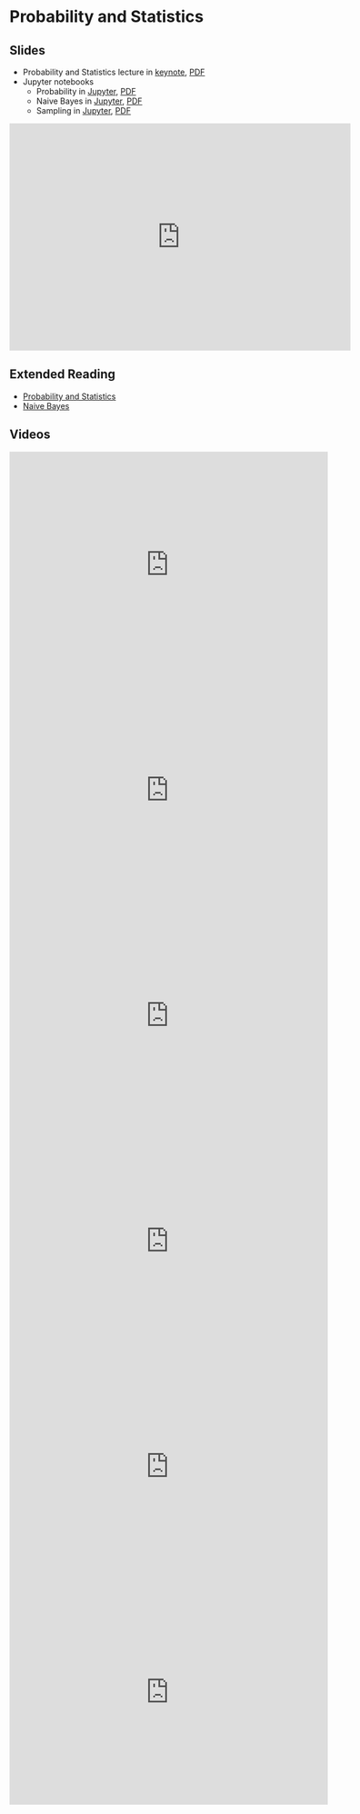 # Probability and Statistics

## Slides

* Probability and Statistics lecture in
  [keynote](../../slides/1_24/2-Statistics.key),
  [PDF](../../slides/1_24/2-Statistics.pdf)
* Jupyter notebooks
  * Probability in [Jupyter](../../slides/1_24/probability.ipynb),
  [PDF](../../slides/1_24/probability.pdf)
  * Naive Bayes in [Jupyter](../../slides/1_24/naive-bayes.ipynb),
  [PDF](../../slides/1_24/naive-bayes.pdf)
  * Sampling in [Jupyter](../../slides/1_24/sampling.ipynb),
  [PDF](../../slides/1_24/sampling.pdf)

<center><iframe src="http://docs.google.com/gview?url=http://courses.d2l.ai/berkeley-stat-157/slides/1_24/2-Statistics.pdf&embedded=true"
    style="width:600px; height:400px;" frameborder="0"></iframe></center>

## Extended Reading

* [Probability and Statistics](https://d2l.ai/chapter_preliminaries/probability.html)
* [Naive Bayes](https://d2l.ai/chapter_appendix-mathematics-for-deep-learning/naive-bayes.html)
<!-- * [Sampling](http://d2l.ai/chapter_crashcourse/sampling.html) -->

## Videos

<center><iframe width="560" height="397" src="https://www.youtube.com/embed/clWLNb3-rps" frameborder="0" allowfullscreen></iframe></center>

<center><iframe width="560" height="397" src="https://www.youtube.com/embed/bVLXubD9wcI" frameborder="0" allowfullscreen></iframe></center>

<center><iframe width="560" height="397" src="https://www.youtube.com/embed/rPcQcHZhWeE" frameborder="0" allowfullscreen></iframe></center>

<center><iframe width="560" height="397" src="https://www.youtube.com/embed/OCyc0bCRVgE" frameborder="0" allowfullscreen></iframe></center>

<center><iframe width="560" height="397" src="https://www.youtube.com/embed/3XhUrZuxjMk" frameborder="0" allowfullscreen></iframe></center>

<center><iframe width="560" height="397" src="https://www.youtube.com/embed/zP9S8fqR6Eg" frameborder="0" allowfullscreen></iframe></center>
